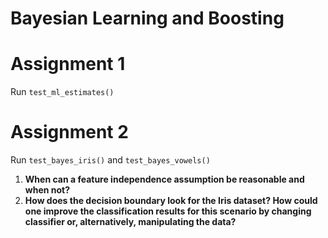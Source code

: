 # Bayesian Learning and Boosting

# Assignment 1
Run `test_ml_estimates()`


# Assignment 2
Run `test_bayes_iris()` and `test_bayes_vowels()`

1. **When can a feature independence assumption be reasonable and when not?**
2. **How does the decision boundary look for the Iris dataset? How could one improve the classification results for this scenario by changing classifier or, alternatively, manipulating the data?**


